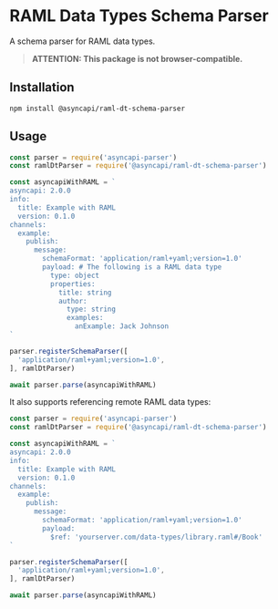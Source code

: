 # RAML Data Types Schema Parser

A schema parser for RAML data types.

> **ATTENTION: This package is not browser-compatible.**

## Installation

```
npm install @asyncapi/raml-dt-schema-parser
```

## Usage

```js
const parser = require('asyncapi-parser')
const ramlDtParser = require('@asyncapi/raml-dt-schema-parser')

const asyncapiWithRAML = `
asyncapi: 2.0.0
info:
  title: Example with RAML
  version: 0.1.0
channels:
  example:
    publish:
      message:
        schemaFormat: 'application/raml+yaml;version=1.0'
        payload: # The following is a RAML data type
          type: object
          properties:
            title: string
            author:
              type: string
              examples:
                anExample: Jack Johnson
`

parser.registerSchemaParser([
  'application/raml+yaml;version=1.0',
], ramlDtParser)

await parser.parse(asyncapiWithRAML)
```

It also supports referencing remote RAML data types:

```js
const parser = require('asyncapi-parser')
const ramlDtParser = require('@asyncapi/raml-dt-schema-parser')

const asyncapiWithRAML = `
asyncapi: 2.0.0
info:
  title: Example with RAML
  version: 0.1.0
channels:
  example:
    publish:
      message:
        schemaFormat: 'application/raml+yaml;version=1.0'
        payload:
          $ref: 'yourserver.com/data-types/library.raml#/Book'
`

parser.registerSchemaParser([
  'application/raml+yaml;version=1.0',
], ramlDtParser)

await parser.parse(asyncapiWithRAML)
```
